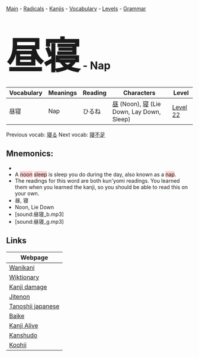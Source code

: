<style> bigfont {font-size: 100px}</style>
[Main](../README.md) -
[Radicals](../radicals.md) -
[Kanjis](../kanjis.md) -
[Vocabulary](../vocabulary.md) -
[Levels](../levels.md) -
[Grammar](../grammar.md)
# <bigfont> 昼寝</bigfont> - Nap 

| Vocabulary | Meanings | Reading | Characters | Level |
| --- | --- | --- | --- | --- |
| 昼寝 | Nap | ひるね |  [昼](../kanjis/昼.md) (Noon), [寝](../kanjis/寝.md) (Lie Down, Lay Down, Sleep) | [Level 22](../levels/wk_level22.md) |

Previous vocab: [寝る](寝る.md) Next vocab: [寝不足](寝不足.md) 

## Mnemonics:

* 
* A <span style="background-color:#ffcccb"> noon</span> <span style="background-color:#ffcccb"> sleep</span> is sleep you do during the day, also known as a <span style="background-color:#ffcccb"> nap</span>.
* The readings for this word are both kun'yomi readings. You learned them when you learned the kanji, so you should be able to read this on your own.
* 昼, 寝
* Noon, Lie Down
* [sound:昼寝_b.mp3]
* [sound:昼寝_g.mp3]


## Links 

| Webpage |
| --- |
| [Wanikani          ](https://www.wanikani.com/kanji/昼寝) |
| [Wiktionary        ](https://en.wiktionary.org/wiki/昼寝) |
| [Kanji damage      ](http://www.kanjidamage.com/kanji/search?utf8=✓&q=昼寝) |
| [Jitenon           ](https://jitenon.com/kanji/昼寝) |
| [Tanoshii japanese ](https://www.tanoshiijapanese.com/dictionary/kanji.cfm?k=昼寝) |
| [Baike             ](https://baike.baidu.com/item/昼寝) |
| [Kanji Alive       ](https://app.kanjialive.com/昼寝) |
| [Kanshudo          ](https://www.kanshudo.com/searchmn?q=昼寝) |
| [Koohii            ](https://kanji.koohii.com/study/kanji/昼寝) |
